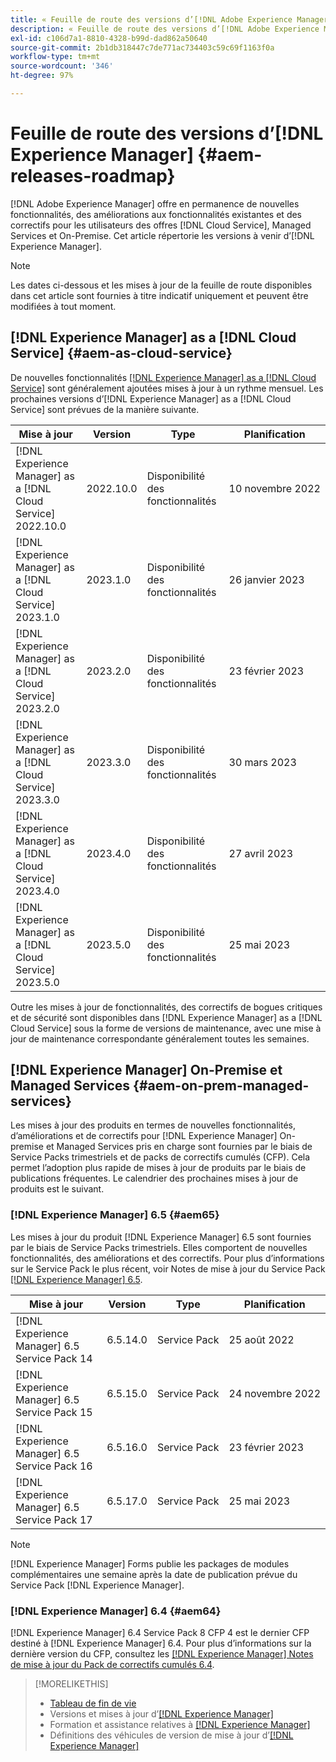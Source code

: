 ```yaml
---
title: « Feuille de route des versions d’[!DNL Adobe Experience Manager] »
description: « Feuille de route des versions d’[!DNL Adobe Experience Manager] »
exl-id: c106d7a1-8810-4328-b99d-dad862a50640
source-git-commit: 2b1db318447c7de771ac734403c59c69f1163f0a
workflow-type: tm+mt
source-wordcount: '346'
ht-degree: 97%

---
```


# Feuille de route des versions d’[!DNL Experience Manager] {#aem-releases-roadmap}

[!DNL Adobe Experience Manager] offre en permanence de nouvelles fonctionnalités, des améliorations aux fonctionnalités existantes et des correctifs pour les utilisateurs des offres [!DNL Cloud Service], Managed Services et On-Premise. Cet article répertorie les versions à venir d’[!DNL Experience Manager].

>[!NOTE]
>
>Les dates ci-dessous et les mises à jour de la feuille de route disponibles dans cet article sont fournies à titre indicatif uniquement et peuvent être modifiées à tout moment.

## [!DNL Experience Manager] as a [!DNL Cloud Service] {#aem-as-cloud-service}

De nouvelles fonctionnalités [[!DNL Experience Manager] as a [!DNL Cloud Service]](https://experienceleague.adobe.com/docs/experience-manager-cloud-service/release-notes/home.html?lang=fr) sont généralement ajoutées mises à jour à un rythme mensuel. Les prochaines versions d’[!DNL Experience Manager] as a [!DNL Cloud Service] sont prévues de la manière suivante.

| Mise à jour | Version | Type | Planification |
|---|---|---|---|
| [!DNL Experience Manager] as a [!DNL Cloud Service] 2022.10.0 | 2022.10.0 | Disponibilité des fonctionnalités | 10 novembre 2022 |
| [!DNL Experience Manager] as a [!DNL Cloud Service] 2023.1.0 | 2023.1.0 | Disponibilité des fonctionnalités | 26 janvier 2023 |
| [!DNL Experience Manager] as a [!DNL Cloud Service] 2023.2.0 | 2023.2.0 | Disponibilité des fonctionnalités | 23 février 2023 |
| [!DNL Experience Manager] as a [!DNL Cloud Service] 2023.3.0 | 2023.3.0 | Disponibilité des fonctionnalités | 30 mars 2023 |
| [!DNL Experience Manager] as a [!DNL Cloud Service] 2023.4.0 | 2023.4.0 | Disponibilité des fonctionnalités | 27 avril 2023 |
| [!DNL Experience Manager] as a [!DNL Cloud Service] 2023.5.0 | 2023.5.0 | Disponibilité des fonctionnalités | 25 mai 2023 |

Outre les mises à jour de fonctionnalités, des correctifs de bogues critiques et de sécurité sont disponibles dans [!DNL Experience Manager] as a [!DNL Cloud Service] sous la forme de versions de maintenance, avec une mise à jour de maintenance correspondante généralement toutes les semaines.

## [!DNL Experience Manager] On-Premise et Managed Services {#aem-on-prem-managed-services}

Les mises à jour des produits en termes de nouvelles fonctionnalités, d’améliorations et de correctifs pour [!DNL Experience Manager] On-premise et Managed Services pris en charge sont fournies par le biais de Service Packs trimestriels et de packs de correctifs cumulés (CFP). Cela permet l’adoption plus rapide de mises à jour de produits par le biais de publications fréquentes. Le calendrier des prochaines mises à jour de produits est le suivant.

### [!DNL Experience Manager] 6.5 {#aem65}

Les mises à jour du produit [!DNL Experience Manager] 6.5 sont fournies par le biais de Service Packs trimestriels. Elles comportent de nouvelles fonctionnalités, des améliorations et des correctifs. Pour plus d’informations sur le Service Pack le plus récent, voir Notes de mise à jour du Service Pack [[!DNL Experience Manager]  6.5](https://experienceleague.adobe.com/docs/experience-manager-65/release-notes/release-notes.html?lang=fr).

| Mise à jour | Version | Type | Planification |
|---|---|---|---|
| [!DNL Experience Manager] 6.5 Service Pack 14 | 6.5.14.0 | Service Pack | 25 août 2022 |
| [!DNL Experience Manager] 6.5 Service Pack 15 | 6.5.15.0 | Service Pack | 24 novembre 2022 |
| [!DNL Experience Manager] 6.5 Service Pack 16 | 6.5.16.0 | Service Pack | 23 février 2023 |
| [!DNL Experience Manager] 6.5 Service Pack 17 | 6.5.17.0 | Service Pack | 25 mai 2023 |

>[!NOTE]
>
>[!DNL Experience Manager] Forms publie les packages de modules complémentaires une semaine après la date de publication prévue du Service Pack [!DNL Experience Manager].

### [!DNL Experience Manager] 6.4 {#aem64}

[!DNL Experience Manager] 6.4 Service Pack 8 CFP 4 est le dernier CFP destiné à [!DNL Experience Manager] 6.4. Pour plus d’informations sur la dernière version du CFP, consultez les [[!DNL Experience Manager] Notes de mise à jour du Pack de correctifs cumulés 6.4](https://experienceleague.adobe.com/docs/experience-manager-64/release-notes/cfp-release-notes.html?lang=fr).

>[!MORELIKETHIS]
>
>* [Tableau de fin de vie](https://helpx.adobe.com/fr/support/programs/eol-matrix.html)
>* Versions et mises à jour d’[[!DNL Experience Manager] ](https://helpx.adobe.com/fr/experience-manager/aem-releases-updates.html)
>* Formation et assistance relatives à [[!DNL Experience Manager] ](https://experienceleague.adobe.com/docs/experience-manager-cloud-service.html?lang=fr)
>* Définitions des véhicules de version de mise à jour d’[[!DNL Experience Manager] ](/help/update-release-vehicle-definitions.md)

